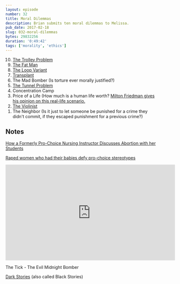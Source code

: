 ```yaml
---
layout: episode
number: 32
title: Moral Dilemmas
description: Brian submits ten moral dilemmas to Melissa.
pub_date: 2017-02-18
slug: 032-moral-dilemmas
bytes: 29832256
duration: '0:49:42'
tags: ['morality', 'ethics']
---
```


<ol reversed>
<li><a href="https://en.m.wikipedia.org/wiki/Trolley_problem">The Trolley Problem</a></li>
<li><a href="https://en.m.wikipedia.org/wiki/Trolley_problem#The_fat_man">The Fat Man</a></li>
<li><a href="https://en.m.wikipedia.org/wiki/Trolley_problem#The_loop_variant">The Loop Variant</a></li>
<li><a href="https://en.m.wikipedia.org/wiki/Trolley_problem#Transplant">Transplant</a></li>
<li>The Mad Bomber (Is torture ever morally justified?)</li>
<li><a href="https://en.m.wikipedia.org/wiki/Tunnel_problem">The Tunnel Problem</a></li>
<li>Concentration Camp</li>
<li>Price of a Life (How much is a human life worth? <a href="https://youtu.be/VdyKAIhLdNs">Milton Friedman gives his opinion on this real-life scenario.</a></li>
<li><a href="https://en.m.wikipedia.org/wiki/A_Defense_of_Abortion#The_violinist">The Violinist</a></li>
<li>The Neighbor (Is it just to let someone be punished for a crime they didn't commit, if they escaped punishment for a previous crime?)</li>
</ol>

<h2>Notes</h2>
<p><a href="http://thetorchblog.net/?p=996">How a Formerly Pro-Choice Nursing Instructor Discusses Abortion with her Students</a></p>

<p><a href="http://liveactionnews.org/raped-women-who-had-their-babies-defy-pro-choice-stereotypes/">Raped women who had their babies defy pro-choice stereotypes</a></p>

<iframe class="video-embed" width="560" height="315" src="https://www.youtube.com/embed/QV2DaY4hLUI" frameborder="0" allowfullscreen></iframe>
<p>The Tick - The Evil Midnight Bomber</p>

<p><a href="https://boardgamegeek.com/boardgame/18803/black-stories">Dark Stories</a> (also called Black Stories)</p>